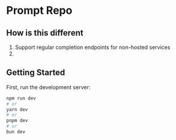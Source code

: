 # Prompt Repo


## How is this different
1. Support regular completion endpoints for non-hosted services
2. 

## Getting Started

First, run the development server:

```bash
npm run dev
# or
yarn dev
# or
pnpm dev
# or
bun dev
```
